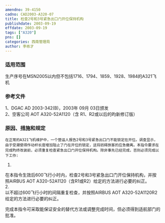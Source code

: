```yaml
---
amendno: 39-4150  
cadno: CAD2003-A320-07  
title: 检查2号和3号紧急出口门开位保持机构  
publishdate: 2003-09-19  
effdate: 2003-09-19  
tags: ["A320"]  
pns: []  
categories: 西南管理局  
author: 李栋才  
---
```

  
### 适用范围  
生产序号在MSN2005以内但不包括1716、1794、1859、1928、1984的A321飞机  
  
<!--more-->  
### 参考文件  
1、DGAC AD 2003-342(B)，2003年 09月 03日颁发  
2、空客公司 AOT A320-52A1120（含 R1、R2或以后的昀新修订版）  
  
### 原因、措施和规定  
    在正常的A321飞机维护中，一个营运人报告2号和3号紧急出口门不能锁定在开位。调查显示，由于受潮使得作动杆长度增加阻止了门在开位的锁定，这将妨碍旅客的应急撤离。本指令要求在完成昀终改装前，必须重复检查紧急出口门开位保持机构。除非事先已经完成，否则必须完成以下工作:  
1.  
在本指令生效后600飞行小时内，检查2号和3号紧急出口门开位保持机构，并按照AIRBUS AOT A320-52A1120（含R1或R2）给定的方法进行必要的纠正。  
2.  
以不超过600飞行小时的间隔重复检查，并按照AIRBUS AOT A320-52A1120R2给定的方法进行必要的纠正。  
  
  
完成本指令可采取能保证安全的替代方法或调整完成时间，但必须得到适航部门的批准。  
